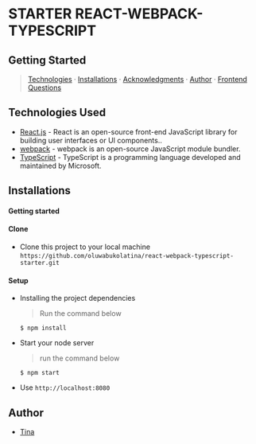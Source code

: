 # STARTER REACT-WEBPACK-TYPESCRIPT


## Getting Started

> [Technologies](#technologies-used) &middot; [Installations](#installations) &middot; [Acknowledgments](#acknowledgments) &middot; [Author](#author) &middot; [Frontend Questions](#FrontendQuestions)

## Technologies Used

- [React.js](https://reactjs.com) - React is an open-source front-end JavaScript library for building user interfaces or UI components..
- [webpack](https://webpack.js.org/) - webpack is an open-source JavaScript module bundler.
- [TypeScript](https://www.typescriptlang.org/) - TypeScript is a programming language developed and maintained by Microsoft.

## Installations

#### Getting started

#### Clone

- Clone this project to your local machine `https://github.com/oluwabukolatina/react-webpack-typescript-starter.git`

#### Setup

- Installing the project dependencies
  > Run the command below
  ```shell
  $ npm install
  ```
- Start your node server
  > run the command below
  ```shell
  $ npm start
  ```
- Use `http://localhost:8080`

## Author

- [Tina](https://github.com/oluwabukolatina)

